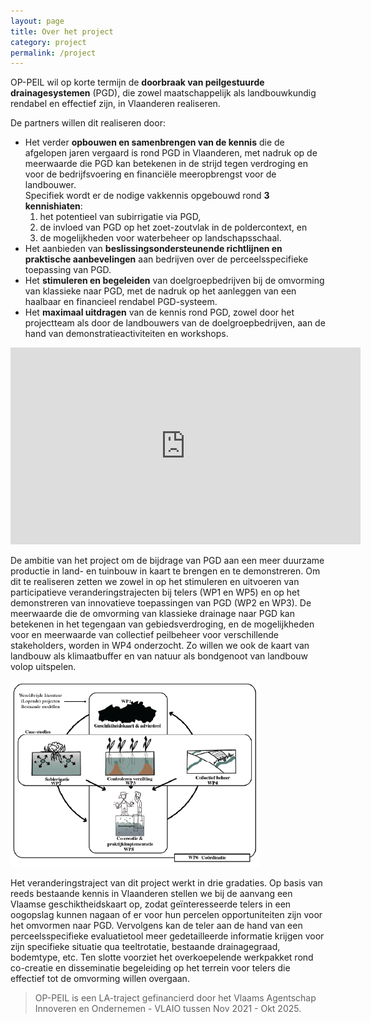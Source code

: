 ```yaml
---
layout: page
title: Over het project
category: project
permalink: /project
---
```


OP-PEIL wil op korte termijn de **doorbraak van peilgestuurde drainagesystemen** (PGD),
die zowel maatschappelijk als landbouwkundig rendabel en effectief zijn, in Vlaanderen realiseren. 

De partners willen dit realiseren door:
* Het verder **opbouwen en samenbrengen van de kennis** die de afgelopen jaren vergaard is rond PGD in Vlaanderen, 
met nadruk op de meerwaarde die PGD kan betekenen in de strijd tegen verdroging en voor de bedrijfsvoering en 
financiële meeropbrengst voor de landbouwer.  
Specifiek wordt er de nodige vakkennis opgebouwd rond **3 kennishiaten**: 
    1. het potentieel van subirrigatie via PGD, 
    2. de invloed van PGD op het zoet-zoutvlak in de poldercontext, en 
    3. de mogelijkheden voor waterbeheer op landschapsschaal.
* Het aanbieden van **beslissingsondersteunende richtlijnen en praktische aanbevelingen** aan bedrijven 
over de perceelsspecifieke toepassing van PGD.
* Het **stimuleren en begeleiden** van doelgroepbedrijven bij de omvorming van klassieke naar PGD, 
met de nadruk op het aanleggen van een haalbaar en financieel rendabel PGD-systeem.
* Het **maximaal uitdragen** van de kennis rond PGD, zowel door het projectteam als door de landbouwers van de doelgroepbedrijven, 
aan de hand van demonstratieactiviteiten en workshops.


<iframe width="560" height="315" src="https://www.youtube.com/embed/I7IEWhWdID4" title="Animatie peilgestuurde drainage" frameborder="0" allowfullscreen></iframe>

De ambitie van het project om de bijdrage van PGD aan een meer duurzame productie in land- en tuinbouw 
in kaart te brengen en te demonstreren. Om dit te realiseren zetten we zowel in op het stimuleren en uitvoeren 
van participatieve veranderingstrajecten bij telers (WP1 en WP5) en op het demonstreren van innovatieve toepassingen 
van PGD (WP2 en WP3). De meerwaarde die de omvorming van klassieke drainage naar PGD kan betekenen in het tegengaan 
van gebiedsverdroging, en de mogelijkheden voor en meerwaarde van collectief peilbeheer voor verschillende 
stakeholders, worden in WP4 onderzocht. Zo willen we ook de kaart van landbouw als klimaatbuffer en van natuur 
als bondgenoot van landbouw volop uitspelen.

![WBS](./assets/img/WBS.png )

Het veranderingstraject van dit project werkt in drie gradaties. Op basis van reeds bestaande kennis in Vlaanderen 
stellen we bij de aanvang een Vlaamse geschiktheidskaart op, zodat geïnteresseerde telers in een oogopslag 
kunnen nagaan of er voor hun percelen opportuniteiten zijn voor het omvormen naar PGD. Vervolgens kan de teler 
aan de hand van een perceelsspecifieke evaluatietool meer gedetailleerde informatie krijgen voor zijn specifieke 
situatie qua teeltrotatie, bestaande drainagegraad, bodemtype, etc. Ten slotte voorziet het overkoepelende 
werkpakket rond co-creatie en disseminatie begeleiding op het terrein voor telers die effectief tot de 
omvorming willen overgaan.

>OP-PEIL is een LA-traject gefinancierd door het Vlaams Agentschap Innoveren en Ondernemen - VLAIO tussen Nov 2021 - Okt 2025.